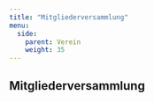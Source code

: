 ```yaml
---
title: "Mitgliederversammlung"
menu:
  side:
    parent: Verein
    weight: 35
---
```


## Mitgliederversammlung



